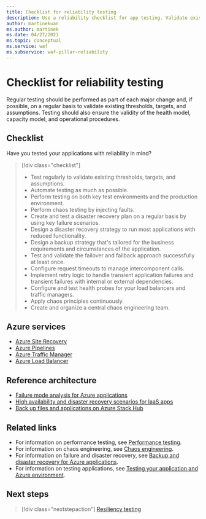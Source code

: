 ```yaml
---
title: Checklist for reliability testing
description: Use a reliability checklist for app testing. Validate existing thresholds, targets, assumptions, the health and capacity models, and operational procedures.
author: martinekuan
ms.author: martinek
ms.date: 04/27/2023
ms.topic: conceptual
ms.service: waf
ms.subservice: waf-pillar-reliability
---
```


# Checklist for reliability testing

Regular testing should be performed as part of each major change and, if possible, on a regular basis to validate existing thresholds, targets, and assumptions. Testing should also ensure the validity of the health model, capacity model, and operational procedures.

## Checklist

Have you tested your applications with reliability in mind?

> [!div class="checklist"]
> - Test regularly to validate existing thresholds, targets, and assumptions.
> - Automate testing as much as possible.
> - Perform testing on both key test environments and the production environment.
> - Perform chaos testing by injecting faults.
> - Create and test a disaster recovery plan on a regular basis by using key failure scenarios.
> - Design a disaster recovery strategy to run most applications with reduced functionality.
> - Design a backup strategy that's tailored for the business requirements and circumstances of the application.
> - Test and validate the failover and failback approach successfully at least once.
> - Configure request timeouts to manage intercomponent calls.
> - Implement retry logic to handle transient application failures and transient failures with internal or external dependencies.
> - Configure and test health probes for your load balancers and traffic managers.
> - Apply chaos principles continuously.
> - Create and organize a central chaos engineering team.

## Azure services

- [Azure Site Recovery](/azure/site-recovery/site-recovery-overview)
- [Azure Pipelines](/azure/devops/pipelines/get-started/what-is-azure-pipelines?view=azure-devops&preserve-view=true)
- [Azure Traffic Manager](/azure/traffic-manager/traffic-manager-overview)
- [Azure Load Balancer](/azure/load-balancer/load-balancer-overview)

## Reference architecture

- [Failure mode analysis for Azure applications](/azure/architecture/resiliency/failure-mode-analysis)
- [High availability and disaster recovery scenarios for IaaS apps](/azure/architecture/example-scenario/infrastructure/iaas-high-availability-disaster-recovery)
- [Back up files and applications on Azure Stack Hub](/azure/architecture/hybrid/azure-stack-backup)

## Related links

- For information on performance testing, see [Performance testing](../scalability/performance-test.md).
- For information on chaos engineering, see [Chaos engineering](./chaos-engineering.md).
- For information on failure and disaster recovery, see [Backup and disaster recovery for Azure applications](./backup-and-recovery.md).
- For information on testing applications, see [Testing your application and Azure environment](../devops/release-engineering-testing.md).

## Next steps

> [!div class="nextstepaction"]
> [Resiliency testing](./testing.md)
